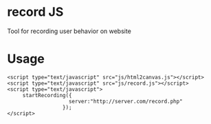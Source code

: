 record JS
======

Tool for recording user behavior on website

Usage
======

    <script type="text/javascript" src="js/html2canvas.js"></script>
    <script type="text/javascript" src="js/record.js"></script>
    <script type="text/javascript">
         startRecording({
                        server:"http://server.com/record.php"
                      });
    </script>
